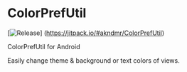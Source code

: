 # ColorPrefUtil
[![Release](https://jitpack.io/v/akndmr/ColorPrefUtil.svg)]
(https://jitpack.io/#akndmr/ColorPrefUtil)

ColorPrefUtil for Android

Easily change theme & background or text colors of views.
